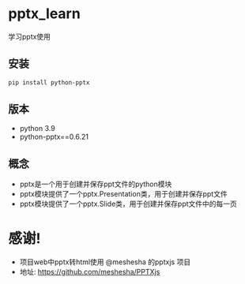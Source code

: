 # pptx_learn
学习pptx使用

## 安装

```bash
pip install python-pptx 
```

## 版本
- python 3.9
- python-pptx==0.6.21

## 概念

- pptx是一个用于创建并保存ppt文件的python模块
- pptx模块提供了一个pptx.Presentation类，用于创建并保存ppt文件
- pptx模块提供了一个pptx.Slide类，用于创建并保存ppt文件中的每一页

# 感谢!
- 项目web中pptx转html使用 @meshesha 的pptxjs 项目
- 地址: https://github.com/meshesha/PPTXjs